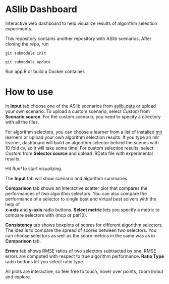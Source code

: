 # ASlib Dashboard
Interactive web dashboard to help visualize results of algorithm selection experiments.

This repository contains another repository with ASlib scenarios. After cloning the repo, run

`git submodule init`

`git submodule update`

Run app.R or build a Docker container.

# How to use
In __Input__ tab choose one of the ASlib scenarios from [aslib_data](https://github.com/coseal/aslib_data) or 
upload your own scenario. To upload a custom scenario, select _Custom_ from __Scenario source__. For the custom 
scenario, you need to specify a directory with all the files. 

For algorithm selectors, you can choose a learner from a list of installed [mlr](https://mlr.mlr-org.com/) learners or 
upload your own algorithm selection results. If you type an mlr learner, dashboard will build an algorithm selector behind the scenes with 10 fold cv, so it will take some time.
For custom selection results, select _Custom_ from __Selector source__ and 
upload .RData file with experimental results. 

Hit _Run!_ to start visualizing. 

The __Input__ tab will show scenario and algorithm summaries.

__Comparison__ tab shows an interactive scatter plot that compares the performances of two algorithm selectors.
You can also compare the performance of a selector to single best and virtual best solvers with the help of  
__x-axis__ and __y-axis__ radio buttons. 
__Select metric__ lets you specify a metric to compare selectors with (mcp or par10). 

__Consistency__ tab shows boxplots of scores for different algorithm selectors. 
The idea is to compare the spread of scores between two selectors. 
You can choose selectors as well as the score metrics in the same was as in __Comparison__ tab. 

__Errors__ tab shows RMSE ratios of two selectors subtracted by one. 
RMSE errors are computed with respect to true algorithm performance. 
__Ratio Type__ radio buttons let you select ratio type.

All plots are interactive, so feel free to touch, hover over points, zoom in/out and explore. 

